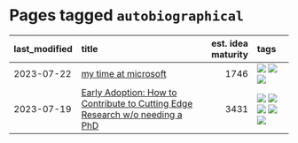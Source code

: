 # Pages tagged `autobiographical`

|last_modified|title|est. idea maturity|tags
|:---|:---|---:|:---|
|2023-07-22|[my time at microsoft](../my_time_at_microsoft.md)|1746|[![](https://img.shields.io/badge/tag-amazon-cc5ed7)](../tags/amazon.md) [![](https://img.shields.io/badge/tag-autobiographical-dd597e)](../tags/autobiographical.md) [![](https://img.shields.io/badge/tag-microsoft-e8ae48)](../tags/microsoft.md)|
|2023-07-19|[Early Adoption: How to Contribute to Cutting Edge Research w/o needing a PhD](../early_adoption_and_fomo.md)|3431|[![](https://img.shields.io/badge/tag-autobiographical-dd597e)](../tags/autobiographical.md) [![](https://img.shields.io/badge/tag-career_advice-8fb3d)](../tags/career_advice.md) [![](https://img.shields.io/badge/tag-early_adoption-8a140)](../tags/early_adoption.md) [![](https://img.shields.io/badge/tag-mentoring-83cbca)](../tags/mentoring.md) [![](https://img.shields.io/badge/tag-reddit-e33481)](../tags/reddit.md)|